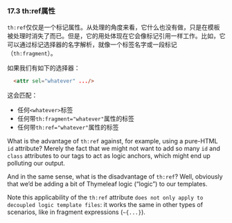 ### 17.3 th:ref属性

`th:ref`仅仅是一个标记属性。从处理的角度来看，它什么也没有做，只是在模板被处理时消失了而已。但是，它的用处体现在它会像标记引用一样工作。比如，它可以通过标记选择器的名字解析，就像一个标签名字或一段标记（`th:fragment`）。

如果我们有如下的选择器：
```html
  <attr sel="whatever" .../>
```
这会匹配：

- 任何`<whatever>`标签
- 任何带`th:fragment="whatever"`属性的标签
- 任何带`th:ref="whatever"`属性的标签

What is the advantage of `th:ref` against, for example, using a pure-HTML `id` attribute? Merely the fact that we might not want to add so many `id` and `class` attributes to our tags to act as logic anchors, which might end up polluting our output.

And in the same sense, what is the disadvantage of `th:ref`? Well, obviously that we’d be adding a bit of Thymeleaf logic (“logic”) to our templates.

Note this applicability of the `th:ref` attribute `does not only apply to decoupled logic template files`: it works the same in other types of scenarios, like in fragment expressions (`~{...}`).
